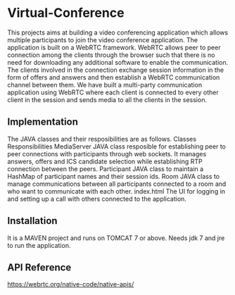 # Virtual-Conference
This projects aims at building a video conferencing application which allows multiple participants to join the video conference
application. The application is built on a WebRTC framework. WebRTC allows peer to peer connection among the clients through the browser such that there is no need for downloading any additional software to enable the communication. The clients involved in the connection exchange session information in the form of offers and answers and then establish a WebRTC communication channel between them.
We have built a multi-party communication application using WebRTC where each client is connected to every other client
in the session and sends media to all the clients in the session.

## Implementation

The JAVA classes and their resposibilities are as follows.
Classes									 Responsibilities
MediaServer              JAVA class resposible for establishing peer to peer connections with participants 
                         through web sockets. It manages answers, offers and ICS candidate selection while 
                         establishing RTP connection between the peers.
Participant              JAVA class to maintain a HashMap of participant names and their session ids.
Room                     JAVA class to manage communications between all participants connected to a room
                         and who want to communicate with each other.
index.html               The UI for logging in and setting up a call with others connected to the application.
                         
## Installation

It is a MAVEN project and runs on TOMCAT 7 or above. Needs jdk 7 and jre to run the application.

## API Reference

https://webrtc.org/native-code/native-apis/


